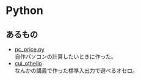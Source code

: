 # Python
## あるもの
* [pc_price.py](./pc_price.py)  
自作パソコンの計算したいときに作った。
* [cui_othello](./cui_othello/)  
なんかの講義で作った標準入出力で遊べるオセロ。
